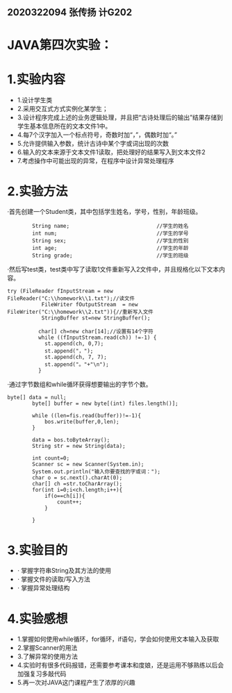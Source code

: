 ## 2020322094 张传扬 计G202
# JAVA第四次实验：
# 1.实验内容
+ 1.设计学生类    
+ 2.采用交互式方式实例化某学生；
+ 3.设计程序完成上述的业务逻辑处理，并且把“古诗处理后的输出”结果存储到学生基本信息所在的文本文件1中。
+ 4.每7个汉字加入一个标点符号，奇数时加“，”，偶数时加“。”
+ 5.允许提供输入参数，统计古诗中某个字或词出现的次数
+ 6.输入的文本来源于文本文件1读取，把处理好的结果写入到文本文件2
+ 7.考虑操作中可能出现的异常，在程序中设计异常处理程序

# 2.实验方法
·首先创建一个Student类，其中包括学生姓名，学号，性别，年龄班级。
```
		String name;							//学生的姓名	
		int num;							    //学生的学号
		String sex;							    //学生的性别
		int age;								//学生的年龄
		String grade;							//学生的班级
  ```
  
·然后写test类，test类中写了读取1文件重新写入2文件中，并且规格化以下文本内容。
```
try (FileReader fInputStream = new FileReader("C:\\homework\\1.txt");//读文件
		   FileWriter fOutputStream  = new FileWriter("C:\\homework\\2.txt")){//重新写入文件
		   StringBuffer st=new StringBuffer();
		
		  char[] ch=new char[14];//设置有14个字符
		  while ((fInputStream.read(ch)) !=-1) {
		    st.append(ch, 0,7);
		    st.append("，");
		    st.append(ch, 7, 7);
		    st.append("。"+"\n");
		  }

```
·通过字节数组和while循环获得想要输出的字节个数。

```
byte[] data = null;
		byte[] buffer = new byte[(int) files.length()];

		while ((len=fis.read(buffer))!=-1){
		    bos.write(buffer,0,len);
		}

		data = bos.toByteArray();
		String str = new String(data);

		int count=0;
		Scanner sc = new Scanner(System.in);
		System.out.println("输入你要查找的字或词：");
		char o = sc.next().charAt(0);
		char[] ch =str.toCharArray();
		for(int i=0;i<ch.length;i++){
		    if(o==ch[i]){
		        count++;
		    }

		}
```
# 3.实验目的
+ · 掌握字符串String及其方法的使用
+ · 掌握文件的读取/写入方法
+ · 掌握异常处理结构



# 4.实验感想
+ 1.掌握如何使用while循环，for循环，if语句，学会如何使用文本输入及获取
+ 2.掌握Scanner的用法
+ 3.了解异常的使用方法
+ 4.实验时有很多代码报错，还需要参考课本和度娘，还是运用不够熟练以后会加强复习多敲代码
+ 5.再一次对JAVA这门课程产生了浓厚的兴趣
